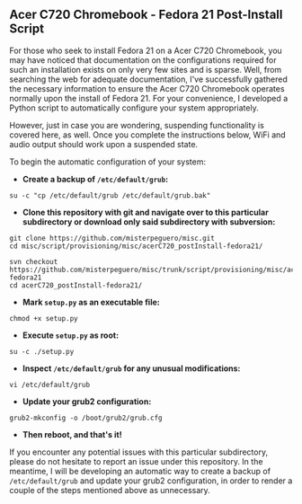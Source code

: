 ## Acer C720 Chromebook - Fedora 21 Post-Install Script

For those who seek to install Fedora 21 on a Acer C720 Chromebook, you may have noticed that documentation on the configurations required for such an installation exists on only very few sites and is sparse. Well, from searching the web for adequate documentation, I've successfully gathered the necessary information to ensure the Acer C720 Chromebook operates normally upon the install of Fedora 21. For your convenience, I developed a Python script to automatically configure your system appropriately.

However, just in case you are wondering, suspending functionality is covered here, as well. Once you complete the instructions below, WiFi and audio output should work upon a suspended state.

To begin the automatic configuration of your system:

- **Create a backup of `/etc/default/grub`:**
```
su -c "cp /etc/default/grub /etc/default/grub.bak"
```

- **Clone this repository with git and navigate over to this particular subdirectory or download only said subdirectory with subversion:**
```
git clone https://github.com/misterpeguero/misc.git
cd misc/script/provisioning/misc/acerC720_postInstall-fedora21/
```
```
svn checkout https://github.com/misterpeguero/misc/trunk/script/provisioning/misc/acerC720_postInstall-fedora21
cd acerC720_postInstall-fedora21/
```

- **Mark `setup.py` as an executable file:**
```
chmod +x setup.py
```

- **Execute `setup.py` as root:**
```
su -c ./setup.py
```

- **Inspect `/etc/default/grub` for any unusual modifications:**
```
vi /etc/default/grub
```

- **Update your grub2 configuration:**
```
grub2-mkconfig -o /boot/grub2/grub.cfg
```

- **Then reboot, and that's it!**

If you encounter any potential issues with this particular subdirectory, please do not hesitate to report an issue under this repository. In the meantime, I will be developing an automatic way to create a backup of `/etc/default/grub` and update your grub2 configuration, in order to render a couple of the steps mentioned above as unnecessary.
